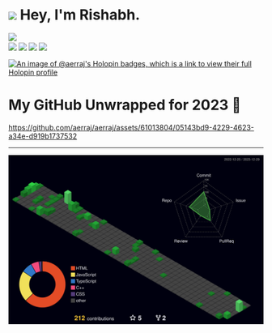 <h1><img src="https://emojis.slackmojis.com/emojis/images/1531849430/4246/blob-sunglasses.gif?1531849430" width="30"/> <span> Hey, I'm Rishabh. </span></h1>

<img src="https://readme-typing-svg.herokuapp.com?vCenter=true&width=500&lines=Student+Developer+and+Engineer;" height="40"/>

<div>
    <a href="mailto:rraj09102002@gmail.com">
        <img src="https://img.shields.io/badge/-rraj09102002@gmail.com-7B83EB?&style=for-the-badge&logo=Gmail&logoColor=white"></a>  
    <a href="https://www.instagram.com/raj.rishabhh/">   
        <img src="https://img.shields.io/badge/@aerraj_-%23E4405F.svg?&style=for-the-badge&logo=instagram&logoColor=white"></a>  
    <a href="https://www.linkedin.com/in/rishabh-raj-1235771a2/">
        <img src="https://img.shields.io/badge/Rishabh-%230077B5.svg?&style=for-the-badge&logo=linkedin&logoColor=white"></a> 
    <img src="https://komarev.com/ghpvc/?username=aerraj&color=brightgreen&style=for-the-badge">
</div>

[![An image of @aerraj's Holopin badges, which is a link to view their full Holopin profile](https://holopin.me/aerraj)](https://holopin.io/@aerraj)

# My GitHub Unwrapped for 2023 🤩

https://github.com/aerraj/aerraj/assets/61013804/05143bd9-4229-4623-a34e-d919b1737532

---
![](./profile-3d-contrib/profile-night-green.svg)

